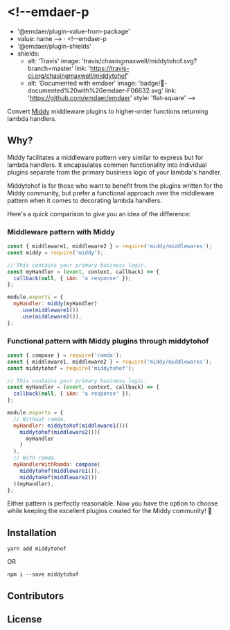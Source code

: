 # <!--emdaer-p
  - '@emdaer/plugin-value-from-package'
  - value: name
--> · <!--emdaer-p
  - '@emdaer/plugin-shields'
  - shields:
      - alt: 'Travis'
        image: 'travis/chasingmaxwell/middytohof.svg?branch=master'
        link: 'https://travis-ci.org/chasingmaxwell/middytohof'
      - alt: 'Documented with emdaer'
        image: 'badge/📓-documented%20with%20emdaer-F06632.svg'
        link: 'https://github.com/emdaer/emdaer'
        style: 'flat-square'
      -->

Convert [Middy](https://github.com/middyjs/middy) middleware plugins to higher-order functions returning lambda handlers.

## Why?

Middy facilitates a middleware pattern very similar to express but for lambda handlers. It encapsulates common functionality into individual plugins separate from the primary business logic of your lambda's handler.

Middytohof is for those who want to benefit from the plugins written for the Middy community, but prefer a functional approach over the middleware pattern when it comes to decorating lambda handlers.

Here's a quick comparison to give you an idea of the difference:

### Middleware pattern with Middy

```JavaScript
const { middleware1, middleware2 } = require('middy/middlewares');
const middy = require('middy');

// This contains your primary business logic.
const myHandler = (event, context, callback) => {
  callback(null, { iAm: 'a response' });
};

module.exports = {
  myHandler: middy(myHandler)
    .use(middleware1())
    .use(middleware2()),
};
```

### Functional pattern with Middy plugins through middytohof

```JavaScript
const { compose } = require('ramda');
const { middleware1, middleware2 } = require('middy/middlewares');
const middytohof = require('middytohof');

// This contains your primary business logic.
const myHandler = (event, context, callback) => {
  callback(null, { iAm: 'a response' });
};

module.exports = {
  // Without ramda.
  myHandler: middytohof(middleware1())(
    middytohof(middleware2())(
      myHandler
    )
  ),
  // With ramda.
  myHandlerWithRamda: compose(
    middytohof(middleware1()),
    middytoHof(middleware2())
  )(myHandler),
};
```

Either pattern is perfectly reasonable. Now you have the option to choose while keeping the excellent plugins created for the Middy community! :tada:

## Installation

`yarn add middytohof`

 OR

`npm i --save middytohof`

## Contributors

<!--emdaer-p
  - '@emdaer/plugin-contributors-details-github'
-->

## License

<!--emdaer-p
  - '@emdaer/plugin-license-reference'
-->
